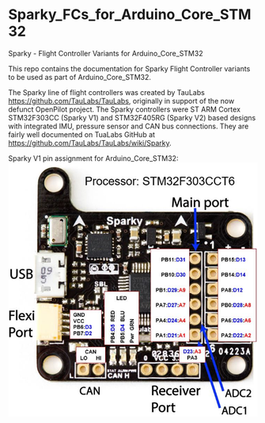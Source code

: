 # Sparky_FCs_for_Arduino_Core_STM32

Sparky - Flight Controller Variants for Arduino_Core_STM32

This repo contains the documentation for Sparky Flight Controller variants to be used as part of Arduino_Core_STM32.

The Sparky line of flight controllers was created by TauLabs https://github.com/TauLabs/TauLabs, originally in support of the now defunct OpenPilot project.  The Sparky controllers were ST ARM Cortex STM32F303CC (Sparky V1) and STM32F405RG (Sparky V2) based designs with integrated IMU, pressure sensor and CAN bus connections.  They are fairly well documented on TuaLabs GitHub at https://github.com/TauLabs/TauLabs/wiki/Sparky.

Sparky V1 pin assignment for Arduino_Core_STM32:
![Optional Text](https://raw.githubusercontent.com/geosmall/Sparky_FCs_for_Arduino_Core_STM32/master/Sparky_V1/images/Sparky_1_pins.JPG)

